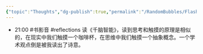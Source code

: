 ```yaml
---
{"topic":"Thoughts","dg-publish":true,"permalink":"/RandomBubbles/FlashThoughts/2025-07-23/","dgPassFrontmatter":true,"noteIcon":""}
---
```



- 21:00 #书影音 #reflections 读《千脑智能》，读到思考和触摸的原理是相似的，在现实中我们触摸一个咖啡杯，在思维中我们触摸一个抽象概念。一个学术观点倒是被我读出了诗意。 